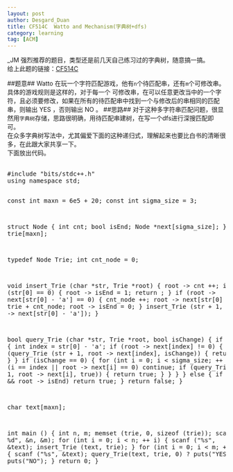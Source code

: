 ```yaml
---
layout: post
author: Desgard_Duan
title: CF514C  Watto and Mechanism(字典树+dfs)
category: learning
tag: [ACM]
---
```

_JM 强烈推荐的题目，类型还是前几天自己练习过的字典树，随意搞一搞。<br />
给上此题的链接：[CF514C](http://codeforces.com/problemset/problem/514/C)<br />
<!-- more -->
##题意##
Watto 在玩一个字符匹配游戏，他有<code>n</code>个待匹配串，还有<code>m</code>个可修改串。具体的游戏规则是这样的，对于每一个
可修改串，在可以任意更改当中的一个字符，且必须要修改，如果在所有的待匹配串中找到一个与修改后的串相同的匹配串，则输出 YES ，否则输出 NO 。
##思路##
对于这种多字符串匹配问题，很显然用<code>字典树</code>存储，思路很明确，用待匹配串建树，在写一个dfs进行深搜匹配即可。<br />
在众多字典树写法中，尤其偏爱下面的这种递归式，理解起来也要比白书的清晰很多，在此跟大家共享一下。<br />
下面放出代码。<br /><br />
<div>
<pre class="brush: cpp">
#include "bits/stdc++.h"
using namespace std;

const int maxn = 6e5 + 20;
const int sigma_size = 3;

struct Node {
    int cnt;
    bool isEnd;
    Node *next[sigma_size];
} trie[maxn];

typedef Node Trie;
int cnt_node = 0;

void insert_Trie (char *str, Trie *root) {
    root -> cnt ++;
    if (str[0] == 0) {
        root -> isEnd = 1;
        return ;
    }
    if (root -> next[str[0] - 'a'] == 0) {
        cnt_node ++;
        root -> next[str[0] - 'a'] = trie + cnt_node;
		root -> isEnd = 0;
    }
    insert_Trie (str + 1, root -> next[str[0] - 'a']);
}

bool query_Trie (char *str, Trie *root, bool isChange) {
    if (str[0]) {
        int index = str[0] - 'a';
        if (root -> next[index] != 0) {
            if (query_Trie (str + 1, root -> next[index], isChange)) {
                return true;
            }
        }
        if (isChange == 0) {
            for (int i = 0; i < sigma_size; ++ i) {
                if (i == index || root -> next[i] == 0) continue;
                if (query_Trie (str + 1, root -> next[i], true)) {
                    return true;
                }
            }
        }
    } else {
        if (isChange && root -> isEnd) return true;
    }
    return false;
}

char text[maxn];

int main () {
    int n, m;
    memset (trie, 0, sizeof (trie));
    scanf ("%d %d", &n, &m);
    for (int i = 0; i < n; ++ i) {
        scanf ("%s", &text);
        insert_Trie (text, trie);
    }
    for (int i = 0; i < m; ++ i) {
        scanf ("%s", &text);
        query_Trie(text, trie, 0) ? puts("YES") : puts("NO");
    }
    return 0;
}

</pre>
</div>
